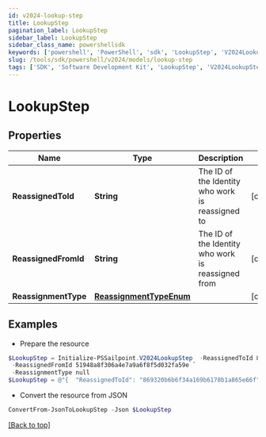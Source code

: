 ```yaml
---
id: v2024-lookup-step
title: LookupStep
pagination_label: LookupStep
sidebar_label: LookupStep
sidebar_class_name: powershellsdk
keywords: ['powershell', 'PowerShell', 'sdk', 'LookupStep', 'V2024LookupStep'] 
slug: /tools/sdk/powershell/v2024/models/lookup-step
tags: ['SDK', 'Software Development Kit', 'LookupStep', 'V2024LookupStep']
---
```



# LookupStep

## Properties

Name | Type | Description | Notes
------------ | ------------- | ------------- | -------------
**ReassignedToId** | **String** | The ID of the Identity who work is reassigned to | [optional] 
**ReassignedFromId** | **String** | The ID of the Identity who work is reassigned from | [optional] 
**ReassignmentType** | [**ReassignmentTypeEnum**](reassignment-type-enum) |  | [optional] 

## Examples

- Prepare the resource
```powershell
$LookupStep = Initialize-PSSailpoint.V2024LookupStep  -ReassignedToId 869320b6b6f34a169b6178b1a865e66f `
 -ReassignedFromId 51948a8f306a4e7a9a6f8f5d032fa59e `
 -ReassignmentType null
$LookupStep = @"{  "ReassignedToId": "869320b6b6f34a169b6178b1a865e66f", "ReassignedFromId": "51948a8f306a4e7a9a6f8f5d032fa59e", "ReassignmentType": "null "}"@
```

- Convert the resource from JSON
```powershell
ConvertFrom-JsonToLookupStep -Json $LookupStep
```


[[Back to top]](#) 

